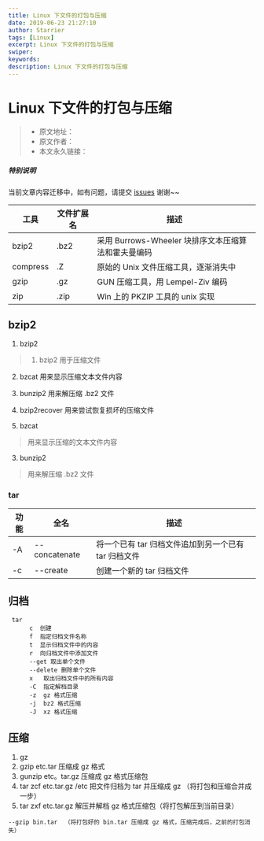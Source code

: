 ```yaml
---
title: Linux 下文件的打包与压缩
date: 2019-06-23 21:27:10
author: Starrier
tags: [Linux]
excerpt: Linux 下文件的打包与压缩
swiper:
keywords:
description: Linux 下文件的打包与压缩
---
```


# Linux 下文件的打包与压缩

> * 原文地址：[]()
> * 原文作者：[]()
> * 本文永久链接：[]()

##### **特别说明**

当前文章内容迁移中，如有问题，请提交 [issues](https://github.com/Starrier/starrier.github.io/issues) 谢谢~~

| 工具 | 文件扩展名 | 描述 |
| --- | --- | --- |
| bzip2 | .bz2 | 采用 Burrows-Wheeler 块排序文本压缩算法和霍夫曼编码 |
| compress | .Z | 原始的 Unix 文件压缩工具，逐渐消失中 |
| gzip | .gz | GUN 压缩工具，用 Lempel-Ziv 编码 |
| zip | .zip | Win 上的 PKZIP 工具的 unix 实现 |

## bzip2

1. bzip2

> 1. bzip2 用于压缩文件
2. bzcat 用来显示压缩文本文件内容
3. bunzip2 用来解压缩 .bz2 文件
4. bzip2recover 用来尝试恢复损坏的压缩文件

2. bzcat

> 用来显示压缩的文本文件内容

3. bunzip2

> 用来解压缩 .bz2 文件

### tar

| 功能 | 全名 | 描述 |
| -- | -- | -- |
| -A | --concatenate | 将一个已有 tar 归档文件追加到另一个已有 tar 归档文件 |
| -c | --create | 创建一个新的 tar 归档文件 |


## 归档

``` linux
 tar
      c  创建
      f  指定归档文件名称
      t  显示归档文件中的内容
      r  向归档文件中添加文件
      --get 取出单个文件
      --delete 删除单个文件
      x   取出归档文件中的所有内容
      -C  指定解档目录
      -z  gz 格式压缩
      -j  bz2 格式压缩
      -J  xz 格式压缩
```

## 压缩

1. gz
2. gzip etc.tar  压缩成 gz 格式
3. gunzip etc。tar.gz 压缩成 gz 格式压缩包
4. tar zcf etc.tar.gz /etc 把文件归档为 tar 并压缩成 gz （将打包和压缩合并成一步）
5. tar zxf etc.tar.gz 解压并解档 gz 格式压缩包（将打包解压到当前目录）

```
--gzip bin.tar  （将打包好的 bin.tar 压缩成 gz 格式，压缩完成后，之前的打包消失）
```

